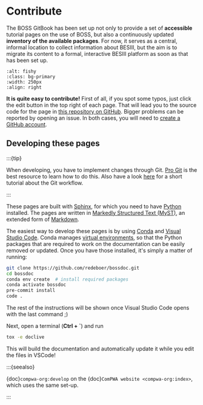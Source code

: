 # Contribute

The BOSS GitBook has been set up not only to provide a set of **accessible**
tutorial pages on the use of BOSS, but also a continuously updated **inventory
of the available packages**. For now, it serves as a central, informal location
to collect information about BESIII, but the aim is to migrate its content to a
formal, interactive BESIII platform as soon as that has been set up.

```{image} _static/edit-button.png
:alt: fishy
:class: bg-primary
:width: 250px
:align: right
```

**It is quite easy to contribute!** First of all, if you spot some typos, just
click the edit button in the top right of each page. That will lead you to the
source code for the page in
[this repository on GitHub](https://github.com/redeboer/bossdoc). Bigger
problems can be reported by opening an issue. In both cases, you will need to
[create a GitHub account](https://github.com/join).

## Developing these pages

:::{tip}

When developing, you have to implement changes through Git.
[Pro Git](https://git-scm.com/book/en/v2) is the best resource to learn how to
do this. Also have a look [here](https://guides.github.com/introduction/flow)
for a short tutorial about the Git workflow.

:::

These pages are built with [Sphinx](https://www.sphinx-doc.org/en/master), for
which you need to have [Python](https://www.python.org) installed. The pages
are written in
[Markedly Structured Text (MyST)](https://myst-parser.readthedocs.io), an
extended form of [Markdown](https://en.wikipedia.org/wiki/Markdown).

The easiest way to develop these pages is by using
[Conda](https://conda.io/projects/conda/en/latest/user-guide/install/index.html)
and [Visual Studio Code](https://code.visualstudio.com). Conda manages
[virtual environments](https://realpython.com/python-virtual-environments-a-primer),
so that the Python packages that are required to work on the documentation can
be easily removed or updated. Once you have those installed, it's simply a
matter of running:

```bash
git clone https://github.com/redeboer/bossdoc.git
cd bossdoc
conda env create  # install required packages
conda activate bossdoc
pre-commit install
code .
```

The rest of the instructions will be shown once Visual Studio Code opens with
the last command ;)

Next, open a terminal (**Ctrl + `**) and run

<!-- cspell:ignore doclive -->

```bash
tox -e doclive
```

This will build the documentation and automatically update it while you edit
the files in VSCode!

:::{seealso}

{doc}`compwa-org:develop` on the {doc}`ComPWA website <compwa-org:index>`,
which uses the same set-up.

:::
